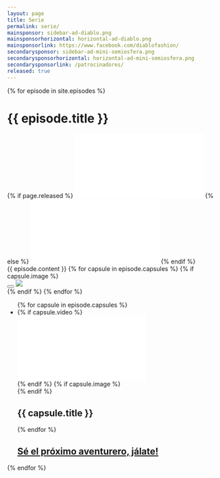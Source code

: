 ```yaml
---
layout: page
title: Serie
permalink: serie/
mainsponsor: sidebar-ad-diablo.png
mainsponsorhorizontal: horizontal-ad-diablo.png
mainsponsorlink: https://www.facebook.com/diablofashion/
secondarysponsor: sidebar-ad-mini-semiosfera.png
secondarysponsorhorizontal: horizontal-ad-mini-semiosfera.png
secondarysponsorlink: /patrocinadores/
released: true
---
```


{% for episode in site.episodes %}
<div class="episodio">
  <h1 class="inversed_name">{{ episode.title }}</h1>
	<div class="main_video">
    {% if page.released %}
    <iframe src="{{ episode.video }}?rel=0&amp;showinfo=0" frameborder="0" allowfullscreen></iframe>
    {% else %}
    <iframe src="{{ episode.teaser }}?rel=0&amp;showinfo=0" frameborder="0" allowfullscreen></iframe>
    {% endif %}
	</div>
	{{ episode.content }}
    {% for capsule in episode.capsules %}
      {% if capsule.image %}
      		<!--{% increment capsule_id %}-->
			<div class="remodal" data-remodal-id="modal{{ capsule_id }}" data-remodal-action="confirm">
				<button data-remodal-action="close" class="remodal-close"></button>
				<img src="{{ site.baseurl }}images/episodios/{{ capsule.image }}">
			</div>
	  {% endif %}
	{% endfor %}
	<ul class="capsulas">
    	{% for capsule in episode.capsules %}
		<li>
			{% if capsule.video %}
			<div class="cap_episode">
        <iframe src="{{ capsule.video }}?rel=0&amp;showinfo=0" frameborder="0" allowfullscreen></iframe>
			</div>
			{% endif %}
			{% if capsule.image %}
			<a data-remodal-target="modal{{ capsule_id }}">
				<div class="cap_episode" style="background-image: url({{ site.baseurl }}images/episodios/{{ capsule.image }})">
				</div>
			</a>
			{% endif %}
			<h2>{{ capsule.title }}</h2>
		</li>
		{% endfor %}
    <h2 class="calltoaction lesser"><a href="{{ site.baseurl }}jalate/">Sé el próximo aventurero, jálate!</a></h2>
	</ul>
</div>
{% endfor %}
